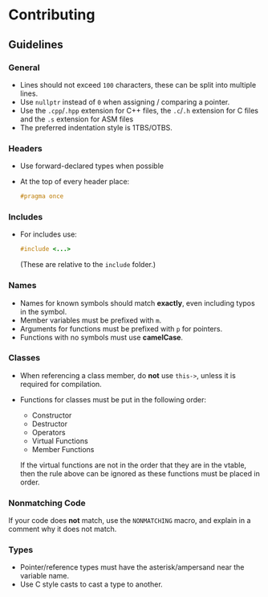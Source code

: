 # Contributing

## Guidelines

### General

- Lines should not exceed `100` characters, these can be split into multiple lines.
- Use `nullptr` instead of `0` when assigning / comparing a pointer.
- Use the `.cpp`/`.hpp` extension for C++ files, the `.c`/`.h` extension for C files and the `.s` extension for ASM files
- The preferred indentation style is 1TBS/OTBS.

### Headers

- Use forward-declared types when possible
- At the top of every header place:

    ```c++
    #pragma once
    ```

### Includes

- For includes use:

    ```c++
    #include <...>
    ```

    (These are relative to the `include` folder.)

### Names

- Names for known symbols should match **exactly**, even including typos in the symbol.
- Member variables must be prefixed with `m`.
- Arguments for functions must be prefixed with `p` for pointers.
- Functions with no symbols must use **camelCase**.

### Classes

- When referencing a class member, do **not** use `this->`, unless it is required for compilation.
- Functions for classes must be put in the following order:  
  - Constructor  
  - Destructor  
  - Operators  
  - Virtual Functions  
  - Member Functions

  If the virtual functions are not in the order that they are in the vtable, then the rule above can be ignored as these functions must be placed in order.

### Nonmatching Code

If your code does **not** match, use the `NONMATCHING` macro, and explain in a comment why it does not match.

### Types

- Pointer/reference types must have the asterisk/ampersand near the variable name.
- Use C style casts to cast a type to another.
